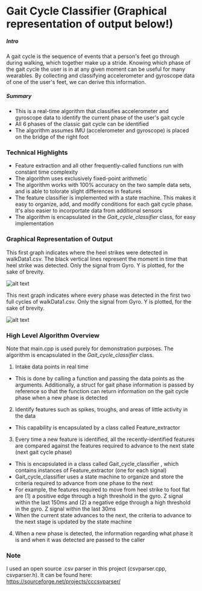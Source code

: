 # Gait Cycle Classifier (Graphical representation of output below!)
##### Intro
A gait cycle is the sequence of events that a person's feet go through during walking, which together make up a stride. Knowing which phase of the gait cycle the user is in at any given moment can be useful for many wearables. By collecting and classifying accelerometer and gyroscope data of one of the user's feet, we can derive this information. 

##### Summary
- This is a real-time algorithm that classifies accelerometer and gyroscope data to identify the current phase of the user's gait cycle
- All 6 phases of the classic gait cycle can be identified
- The algorithm assumes IMU (accelerometer and gyroscope) is placed on the bridge of the right foot

### Technical Highlights
- Feature extraction and all other frequently-called functions run with constant time complexity
- The algorithm uses exclusively fixed-point arithmetic 
- The algorithm works with 100% accuracy on the two sample data sets, and is able to tolorate slight differences in features 
- The feature classifier is implemented with a state machine. This makes it easy to organize, add, and modify conditions for each gait cycle phase. It's also easier to incorportate data from additional sensors
- The algorithm is encapsulated in the *Gait_cycle_classifier* class, for easy implementation

### Graphical Representation of Output

This first graph indicates where the heel strikes were detected in walkData1.csv. The black vertical lines represent the moment in time that heel strike was detected. Only the signal from Gyro. Y is plotted, for the sake of brevity.

![alt text](https://github.com/cancui/Gait-Cycle-Classifier/blob/master/datasets/heel_strikes.png "Logo Title Text 1")

This next graph indicates where every phase was detected in the first two full cycles of walkData1.csv. Only the signal from Gyro. Y is plotted, for the sake of brevity.

![alt text](https://github.com/cancui/Gait-Cycle-Classifier/blob/master/datasets/all_phases.png "Logo Title Text 1")

### High Level Algorithm Overview
Note that main.cpp is used purely for demonstration purposes. The algorithm is encapsulated in the *Gait_cycle_classifier* class.

1. Intake data points in real time
  * This is done by calling a function and passing the data points as the arguments. Additionally, a struct for gait phase information is passed by reference so that the function can return information on the gait cycle phase when a new phase is detected
2. Identify features such as spikes, troughs, and areas of little activity in the data
  * This capability is encapsulated by a class called Feature_extractor
3. Every time a new feature is identified, all the recently-identified features are compared against the features required to advance to the next state (next gait cycle phase)
  * This is encapsulated in a class called Gait_cycle_classifier , which contains instances of Feature_extractor (one for each signal)
  * Gait_cycle_classifier uses a state machine to organize and store the criteria required to advance from one phase to the next
  * For example, the features required to move from heel strike to foot flat are (1) a positive edge through a high threshold in the gyro. Z signal within the last 150ms and (2) a negative edge through a high threshold in the gyro. Z signal within the last 30ms
  * When the current state advances to the next, the criteria to advance to the next stage is updated by the state machine
4. When a new phase is detected, the information regarding what phase it is and when it was detected are passed to the caller

### Note
I used an open source .csv parser in this project (csvparser.cpp, csvparser.h). It can be found here: https://sourceforge.net/projects/cccsvparser/
